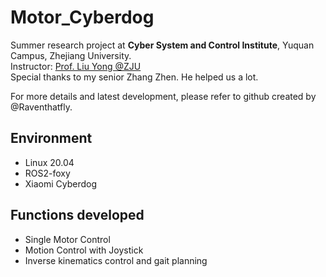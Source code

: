 # Motor_Cyberdog

Summer research project at **Cyber System and Control Institute**, Yuquan Campus, Zhejiang University.  
Instructor: [Prof. Liu Yong @ZJU](https://person.zju.edu.cn/yongliu/)  
Special thanks to my senior Zhang Zhen. He helped us a lot.

For more details and latest development, please refer to github created by @Raventhatfly.

## Environment
- Linux 20.04
- ROS2-foxy
- Xiaomi Cyberdog

## Functions developed
- Single Motor Control
- Motion Control with Joystick
- Inverse kinematics control and gait planning
